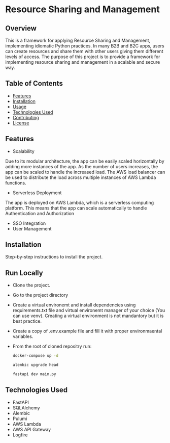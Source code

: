 # Resource Sharing and Management
## Overview
This is a framework for applying Resource Sharing and Management, implementing idiomatic Python practices.
In many B2B and B2C apps, users can create resources and share them with other users giving them different levels of access.
The purpose of this project is to provide a framework for implementing resource sharing and management in a scalable and secure way.

## Table of Contents
- [Features](#features)
- [Installation](#installation)
- [Usage](#usage)
- [Technologies Used](#technologies-used)
- [Contributing](#contributing)
- [License](#license)

## Features

- Scalability

Due to its modular architecture, the app can be easily scaled horizontally by adding more instances of the app. As the number 
of users increases, the app can be scaled to handle the increased load. The AWS load balancer can be used to distribute the load
across multiple instances of AWS Lambda functions.

- Serverless Deployment

The app is deployed on AWS Lambda, which is a serverless computing platform. This means that the app can scale automatically to handle
Authentication and Authorization
- SSO Integration
- User Management


## Installation

Step-by-step instructions to install the project.

## Run Locally

- Clone the project.

- Go to the project directory

- Create a virtual environemt and install dependencies using requirements.txt file and virtual environemt manager of your choice (You can use venv). Creating a virtual environment is not mandantory but it is best practice.

- Create a copy of .env.example file and fill it with proper environmaental variables.

- From the root of cloned repositry run:

    ```bash
    docker-compose up -d
    ```
    ```bash
    alembic upgrade head
    ```

    ```bash
    fastapi dev main.py
    ```


## Technologies Used

- FastAPI 
- SQLAlchemy
- Alembic
- Pulumi
- AWS Lambda
- AWS API Gateway
- Logfire

